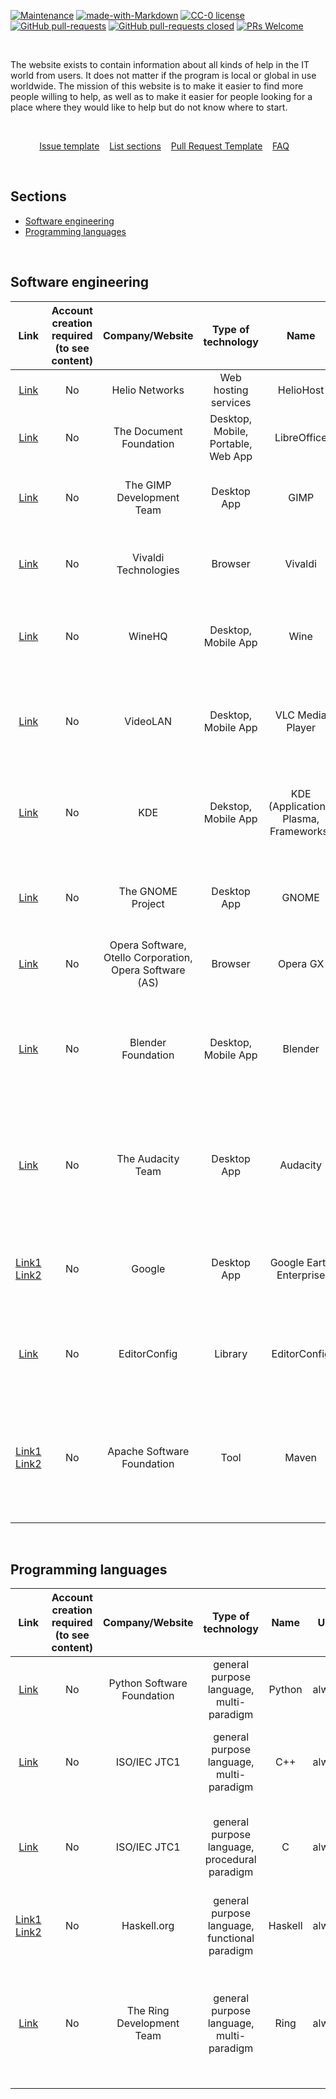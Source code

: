 [![Maintenance](https://img.shields.io/badge/Maintained%3F-yes-green.svg)](https://github.com/juliagoda/Help-Me-Here/graphs/commit-activity) [![made-with-Markdown](https://img.shields.io/badge/Made%20with-Markdown-1f425f.svg)](http://commonmark.org) [![CC-0 license](https://img.shields.io/badge/License-CC--0-blue.svg)](https://creativecommons.org/licenses/by-nd/4.0)
[![GitHub pull-requests](https://img.shields.io/github/issues-pr/juliagoda/Help-Me-Here)](https://github.com/juliagoda/Help-Me-Here/pulls) [![GitHub pull-requests closed](https://img.shields.io/github/issues-pr-closed/juliagoda/Help-Me-Here)](https://github.com/juliagoda/Help-Me-Here/pulls) [![PRs Welcome](https://img.shields.io/badge/PRs-welcome-brightgreen.svg?style=flat-square)](http://makeapullrequest.com)  

<br/>
  
The website exists to contain information about all kinds of help in the IT world from users. It does not matter if the program is local or global in use worldwide. The mission of this website is to make it easier to find more people willing to help, as well as to make it easier for people looking for a place where they would like to help but do not know where to start.

<br/>

<p align="center">
	<a href="ISSUE_TEMPLATE.md">Issue template</a>&nbsp;&nbsp;&nbsp;
	<a href="LIST_SECTIONS.md">List sections</a>&nbsp;&nbsp;&nbsp;
	<a href="PULL_REQUEST_TEMPLATE.md">Pull Request Template</a>&nbsp;&nbsp;&nbsp;
	<a href="FAQ.md">FAQ</a>&nbsp;&nbsp;&nbsp;
</p>
<br/>

## Sections

- [Software engineering](#software-engineering)
- [Programming languages](#programming-languages)

<br/>

## Software engineering


| Link 	| Account creation required (to see content) 	| Company/Website 	| Type of technology 	| Name 	| Until 	| General tasks 	| People group 	|
|:-:	|:-:	|:-:	|:-:	|:-:	|:-:	|:-:	|:-:	|
| [Link](https://www.heliohost.org) | No | Helio Networks | Web hosting services |  HelioHost | until end is announced | Donation | All |
| [Link](https://www.libreoffice.org/community/developers/) | No | The Document Foundation | Desktop, Mobile, Portable, Web App | LibreOffice | always | code development, file a bug | Developers |
| [Link](https://www.gimp.org/develop/) | No | The GIMP Development Team | Desktop App | GIMP | always | code development, docs/articles writing, translation | Developers, All |
| [Link](https://vivaldi.com/blog/join-the-ride/) | No | Vivaldi Technologies | Browser | Vivaldi | always | translation, send feature request, testing and sending bugs | All |
| [Link](https://www.winehq.org/getinvolved) | No | WineHQ | Desktop, Mobile App | Wine | always | donation, development, errors reporting, help on forum | Developers, All |
| [Link](https://www.videolan.org/contribute.html) | No | VideoLAN | Desktop, Mobile App | VLC Media Player | always | donation, development, writing docs, translation, creating design, help on forum | Developers, All |
| [Link](https://community.kde.org/Get_Involved/development) | No | KDE | Dekstop, Mobile App | KDE (Applications, Plasma, Frameworks) | always | donation, code development, bugs reporting, tests, writing docs | Developers, All |
| [Link](https://www.gnome.org/get-involved/) | No | The GNOME Project | Desktop App | GNOME | always | code development, donation, writing docs, promotion, translation | Developers, All |
| [Link](https://www.opera.com/pl/gx#faq) | No | Opera Software, Otello Corporation, Opera Software (AS) | Browser | Opera GX | always | tests | All |
| [Link](https://www.blender.org/get-involved/) | No | Blender Foundation | Desktop, Mobile App | Blender | always | code development, scripts writing, writing docs, translation, design, tests, donation, sponsor | Developers, All |
| [Link](https://www.audacityteam.org/community/) | No | The Audacity Team | Desktop App | Audacity | always | sending suggestions, bugs reporting, docs writing, translation, donation, code development | Users, Developers, Translators |
| [Link1](https://github.com/google/earthenterprise/wiki/Development:-Git-Contributions) [Link2](https://github.com/google/earthenterprise/wiki/Development:-How-to-Contribute) | No | Google | Desktop App | Google Earth Enterprise | always | code development, bugs reporting, sending patches, tests | Users, Developers |
| [Link](https://editorconfig.org#contributing) | No | EditorConfig | Library | EditorConfig | always | sending suggestions, bugs reporting, code development | Users, Developers |
| [Link1](https://maven.apache.org/guides/development/guide-helping.html) [Link2](http://maven.apache.org) | No | Apache Software Foundation | Tool | Maven | always | sending suggestions, bugs reporting, code development, tests, docs correction, help with mailing lists | Users, Developers, Testers, All |

<br/>

## Programming languages


| Link 	| Account creation required (to see content) 	| Company/Website 	| Type of technology 	| Name 	| Until 	| General tasks 	| People group 	|
|:-:	|:-:	|:-:	|:-:	|:-:	|:-:	|:-:	|:-:	|
| [Link](https://docs.python.org/3/bugs.html) | No | Python Software Foundation | general purpose language, multi-paradigm |  Python | always | docs writing, bugs reporting, submitting patches | Developers, All |
| [Link](https://isocpp.org/std/submit-issue) | No | 	ISO/IEC JTC1  | general purpose language, multi-paradigm | C++ | always | bugs reporting (of core language, of standard library) | Developers |
| [Link](http://www.open-std.org/jtc1/sc22/wg14/www/contributing) | No | ISO/IEC JTC1 | general purpose language, procedural paradigm | C | always | sending clarification requests, sending proposals of bug fixes and features | Developers |
| [Link1](https://www.haskell.org/donations/) [Link2](https://github.com/haskell-infra/www.haskell.org/) | No | Haskell.org | general purpose language, functional paradigm | Haskell | always | donation, code development of website | Web Developers, All |
| [Link](https://ring-lang.sourceforge.io/doc1.13/contribute.html) | No | The Ring Development Team | general purpose language, multi-paradigm | Ring | always | docs writing, testing, creating samples, adding support to code editors, creating extensions | Developers, All |
